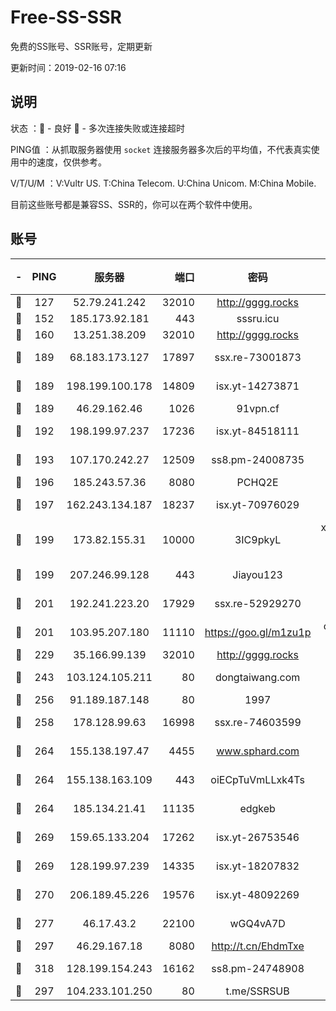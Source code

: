 # Free-SS-SSR

免费的SS账号、SSR账号，定期更新

更新时间：2019-02-16 07:16

## 说明

状态     ：🙂 - 良好 🙁 - 多次连接失败或连接超时

PING值   ：从抓取服务器使用 `socket` 连接服务器多次后的平均值，不代表真实使用中的速度，仅供参考。

V/T/U/M  ：V:Vultr US. T:China Telecom. U:China Unicom. M:China Mobile.

目前这些账号都是兼容SS、SSR的，你可以在两个软件中使用。

## 账号

|-|PING|服务器|端口|密码|加密方式|区域|V/T/U/M|
|:----:|:----:|:-----:|-----:|:----:|:----:|:----:|:----:|
|🙂|127|52.79.241.242|32010|http://gggg.rocks|chacha20|KR|10↑/10↑/10↑/10↑|
|🙂|152|185.173.92.181|443|sssru.icu|rc4-md5|RU|10↑/10↑/10↑/10↑|
|🙂|160|13.251.38.209|32010|http://gggg.rocks|chacha20|SG|10↑/10↑/10↑/10↑|
|🙂|189|68.183.173.127|17897|ssx.re-73001873|aes-256-cfb|US|10↑/10↑/10↑/10↑|
|🙂|189|198.199.100.178|14809|isx.yt-14273871|aes-256-cfb|US|10↑/10↑/10↑/10↑|
|🙂|189|46.29.162.46|1026|91vpn.cf|rc4-md5|RU|10↑/10↑/10↑/10↑|
|🙂|192|198.199.97.237|17236|isx.yt-84518111|aes-256-cfb|US|10↑/10↑/10↑/10↑|
|🙂|193|107.170.242.27|12509|ss8.pm-24008735|aes-256-cfb|US|10↑/10↑/10↑/10↑|
|🙂|196|185.243.57.36|8080|PCHQ2E|rc4-md5|US|10↑/10↑/10↑/10↑|
|🙂|197|162.243.134.187|18237|isx.yt-70976029|aes-256-cfb|US|10↑/10↑/10↑/10↑|
|🙂|199|173.82.155.31|10000|3IC9pkyL|xchacha20-ietf-poly1305|US|10↑/10↑/10↑/10↑|
|🙂|199|207.246.99.128|443|Jiayou123|aes-256-cfb|US|10↑/10↑/10↑/10↑|
|🙂|201|192.241.223.20|17929|ssx.re-52929270|aes-256-cfb|US|10↑/10↑/10↑/10↑|
|🙂|201|103.95.207.180|11110|https://goo.gl/m1zu1p|chacha20-ietf|US|10↑/10↑/10↑/10↑|
|🙂|229|35.166.99.139|32010|http://gggg.rocks|chacha20|US|10↑/10↑/10↑/10↑|
|🙂|243|103.124.105.211|80|dongtaiwang.com|aes-256-cfb|US|10↑/10↑/10↑/10↑|
|🙂|256|91.189.187.148|80|1997|chacha20|US|10↑/10↑/10↑/10↑|
|🙂|258|178.128.99.63|16998|ssx.re-74603599|aes-256-cfb|SG|10↑/10↑/10↑/10↑|
|🙂|264|155.138.197.47|4455|www.sphard.com|aes-256-cfb|US|10↑/10↑/10↑/10↑|
|🙂|264|155.138.163.109|443|oiECpTuVmLLxk4Ts|aes-256-cfb|US|10↑/10↑/10↑/10↑|
|🙂|264|185.134.21.41|11135|edgkeb|aes-256-cfb|GB|10↑/10↑/10↑/10↑|
|🙂|269|159.65.133.204|17262|isx.yt-26753546|aes-256-cfb|SG|10↑/10↑/10↑/10↑|
|🙂|269|128.199.97.239|14335|isx.yt-18207832|aes-256-cfb|SG|10↑/10↑/10↑/10↑|
|🙂|270|206.189.45.226|19576|isx.yt-48092269|aes-256-cfb|SG|10↑/10↑/10↑/10↑|
|🙂|277|46.17.43.2|22100|wGQ4vA7D|aes-256-gcm|RU|10↑/10↑/10↑/9↑|
|🙂|297|46.29.167.18|8080|http://t.cn/EhdmTxe|rc4-md5|RU|10↑/10↑/10↑/10↑|
|🙂|318|128.199.154.243|16162|ss8.pm-24748908|aes-256-cfb|SG|10↑/10↑/10↑/10↑|
|🙂|297|104.233.101.250|80|t.me/SSRSUB|rc4-md5|CA|10↑/10↑/10↑/10↑|
